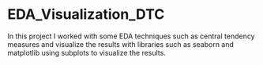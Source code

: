 # EDA_Visualization_DTC
In this project I worked with some EDA techniques such as central tendency measures and visualize the results with libraries such as seaborn and matplotlib using subplots to visualize the results.
